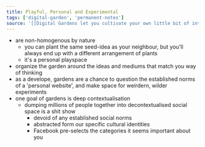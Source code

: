 ```yaml
---
title: Playful, Personal and Experimental
tags: ['digital-garden', 'permanent-notes']
source: '[[Digital Gardens let you cultivate your own little bit of internet]]'
---
```


- are non-homogenous by nature
	- you can plant the same seed-idea as your neighbour, but you'll always end up with a different arrangement of plants
	- it's a personal playspace
- organize the garden around the ideas and mediums that match you way of thinking
- as a develope, gardens are a chance to question the established norms of a 'personal website', and make space for weirdern, wilder experiments
- one goal of gardens is deep contextualisation
	- dumping millions of people together into decontextualised social space is a shit show
		- devoid of any established social norms
		- abstracted form our specific cultural identities
		- Facebook pre-selects the categories it seems important about you
